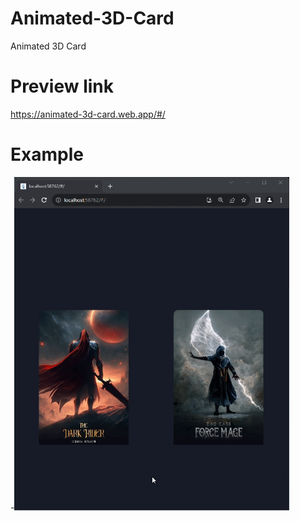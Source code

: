 # Animated-3D-Card
Animated 3D Card 
# Preview link
https://animated-3d-card.web.app/#/
# Example 
-![Sample Gif](https://github.com/Obada2020/Animated-3D-Card/blob/main/assets/example.gif)
